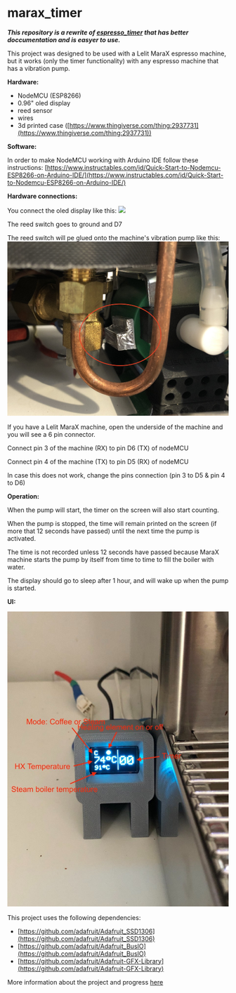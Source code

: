 # marax_timer

***This repository is a rewrite of [espresso_timer](https://github.com/alexrus/espresso_timer) that has better doccumentation and is easyer to use.***

This project was designed to be used with a Lelit MaraX espresso machine, but it works (only the timer functionality) with any espresso machine that has a vibration pump.

**Hardware:**

- NodeMCU (ESP8266)
- 0.96" oled display
- reed sensor
- wires
- 3d printed case ([https://www.thingiverse.com/thing:2937731](https://www.thingiverse.com/thing:2937731))

**Software:**

In order to make NodeMCU working with Arduino IDE follow these instructions: [https://www.instructables.com/id/Quick-Start-to-Nodemcu-ESP8266-on-Arduino-IDE/](https://www.instructables.com/id/Quick-Start-to-Nodemcu-ESP8266-on-Arduino-IDE/)


**Hardware connections:**

You connect the oled display like this:
![](https://circuits4you.com/wp-content/uploads/2019/01/NodeMCU_ESP8266_OLED_Display.png)

The reed switch goes to ground and D7

The reed switch will pe glued onto the machine's vibration pump like this:
![](resources/pump.JPG)

If you have a Lelit MaraX machine, open the underside of the machine and you will see a 6 pin connector.


Connect pin 3 of the machine (RX) to pin D6 (TX) of nodeMCU

Connect pin 4 of the machine (TX) to pin D5 (RX) of nodeMCU

In case this does not work, change the pins connection (pin 3 to D5 & pin 4 to D6)



**Operation:**

When the pump will start, the timer on the screen will also start counting.

When the pump is stopped, the time will remain printed on the screen (if more that 12 seconds have passed) until the next time the pump is activated.

The time is not recorded unless 12 seconds have passed because MaraX machine starts the pump by itself from time to time to fill the boiler with water.

The display should go to sleep after 1 hour, and will wake up when the pump is started.


**UI:**

![](resources/ui.JPG)


This project uses the following dependencies:

* [https://github.com/adafruit/Adafruit_SSD1306](https://github.com/adafruit/Adafruit_SSD1306)
* [https://github.com/adafruit/Adafruit_BusIO](https://github.com/adafruit/Adafruit_BusIO)
* [https://github.com/adafruit/Adafruit-GFX-Library](https://github.com/adafruit/Adafruit-GFX-Library)



More information about the project and progress [here](https://www.home-barista.com/espresso-machines/lelit-marax-t61215-350.html#p723763)